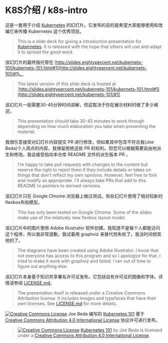 # K8S介绍 / k8s-intro

这是一套用于介绍 [Kubernetes](http://kubernetes.io) 的幻灯片。它发布的目的是希望大家能够使用和改编它来传播 Kubernetes 这个优秀项目。
> This is a slide deck for giving a introduction presentation for [Kubernetes](http://kubernetes.io). It is released with the hope that others will use and adapt it to spread the good word.

该幻灯片的最终版托管在 [http://slides.eightypercent.net/kubernets-101/kubernets-101.html#1](http://slides.eightypercent.net/kubernets-101/#1)。
> The latest version of this slide deck is hosted at [http://slides.eightypercent.net/kubernets-101/kubernets-101.html#1](http://slides.eightypercent.net/kubernets-101/#1).

该幻灯片一般需要30-45分钟时间讲解，但这取决于你在展示材料时做了多少阐述。
> This presentation should take 30-45 minutes to work through depending on how much elaboration you take when presenting the material.

我很乐意接受对幻灯片内容提交 PR 进行修改，但如果其中包含不符合我(Joe Beda)个人观点的内容，我保留拒绝这些 PR 的权利。但您可以根据需要自由地派生和修改。我会接受指向本仓库 README 文件的派生版本 PR 。
> I'm happy to take pull requests with changes to the content but reserve the right to reject them if they include details or takes on things that don't reflect my own opinions.  However, feel free to fork and modify as appropriate.  I'll always take PRs that add to this README to pointers to derived versions.

该幻灯片只在 Google Chrome 浏览器上做过测试。有些幻灯片使用了相对较新的flexbox布局模型。
> This has only been tested on Google Chrome.  Some of the slides make use of the relatively new flexbox layout model.

该幻灯片中的图片使用 Adobe Illustrator 软件创建。我知道不是每个人都能访问这个程序，所以我非常道歉。我试着用 graphviz 来替代但失败了。我没时间想其他的了。
> The diagrams have been created using Adobe Illustrator.  I know that not everyone has access to this program and so I apologize for that.  I tried to make it work with graphviz and failed.  I ran out of time to figure out anything else.

该幻灯片本身基于知识共享署名许可证发布。它包括自有许可证的图像和字体。详情请参阅 [LICENSE.md](LICENSE.md)。
> The presentation itself is released under a Creative Commons Attribution license.  It includes images and typefaces that have their own licenses.  See [LICENSE.md](LICENSE.md) for more details.

[![Creative Commons License](https://i.creativecommons.org/l/by/4.0/88x31.png)](http://creativecommons.org/licenses/by/4.0/)
Joe Beda 编写的 [Kubernetes 101](https://github.com/jbeda/k8s-slides) 基于 [Creative Commons Attribution 4.0 International License](href="http://creativecommons.org/licenses/by/4.0/) 协议许可进行发布。
> [![Creative Commons License](https://i.creativecommons.org/l/by/4.0/88x31.png)](http://creativecommons.org/licenses/by/4.0/)
[Kubernetes 101](https://github.com/jbeda/k8s-slides) by Joe Beda is licensed under a [Creative Commons Attribution 4.0 International License](href="http://creativecommons.org/licenses/by/4.0/).
